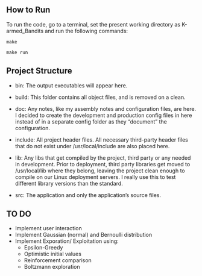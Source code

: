 ## How to Run
To run the code, go to a terminal, set the present working directory as K-armed_Bandits and run the following commands:

`make`

`make run`

## Project Structure
* bin: The output executables will appear here.

* build: This folder contains all object files, and is removed on a clean.

* doc: Any notes, like my assembly notes and configuration files, are here. I decided to create the development and production config files in here instead of in a separate config folder as they “document” the configuration.

* include: All project header files. All necessary third-party header files that do not exist under /usr/local/include are also placed here.

* lib: Any libs that get compiled by the project, third party or any needed in development. Prior to deployment, third party libraries get moved to /usr/local/lib where they belong, leaving the project clean enough to compile on our Linux deployment servers. I really use this to test different library versions than the standard.

* src: The application and only the application’s source files.

## TO DO
* Implement user interaction
* Implement Gaussian (normal) and Bernoulli distribution
* Implement Exporation/ Exploitation using:
    * Epsilon-Greedy
    * Optimistic initial values
    * Reinforcement comparison
    * Boltzmann exploration 